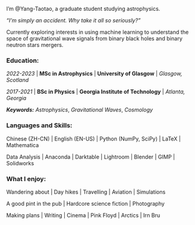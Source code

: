 I’m @Yang-Taotao, a graduate student studying astrophysics.

_“I’m simply an accident. Why take it all so seriously?”_

Currently exploring interests in using machine learning to understand the space of gravitational wave signals from binary black holes and binary neutron stars mergers.

### Education:

*2022-2023* | **MSc in Astrophysics** | **University of Glasgow** | *Glasgow, Scotland*

*2017-2021* | **BSc in Physics** | **Georgia Institute of Technology** | *Atlanta, Georgia*

***Keywords:*** *Astrophysics*, *Gravitational Waves*, *Cosmology* 

### Languages and Skills:

Chinese (ZH-CN) | English (EN-US) | Python (NumPy, SciPy) | LaTeX | Mathematica

Data Analysis | Anaconda | Darktable | Lightroom | Blender | GIMP | Solidworks


### What I enjoy:

Wandering about | Day hikes | Travelling | Aviation | Simulations

A good pint in the pub | Hardcore science fiction | Photography 

Making plans | Writing | Cinema | Pink Floyd | Arctics | Irn Bru


<!---
Yang-Taotao/Yang-Taotao is a ✨ special ✨ repository because its `README.md` (this file) appears on your GitHub profile.
You can click the Preview link to take a look at your changes.
--->
